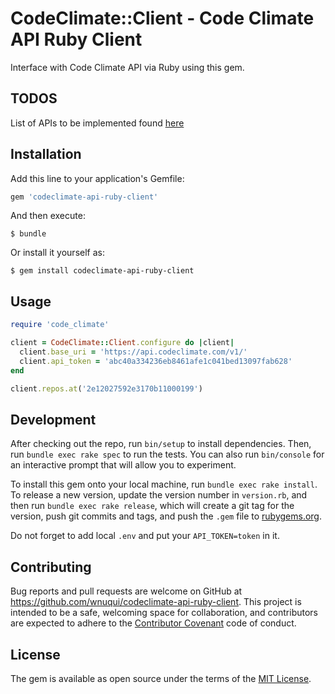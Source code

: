# CodeClimate::Client - Code Climate API Ruby Client

Interface with Code Climate API via Ruby using this gem.

## TODOS

List of APIs to be implemented found [here](TODO.md)

## Installation

Add this line to your application's Gemfile:

```ruby
gem 'codeclimate-api-ruby-client'
```

And then execute:

    $ bundle

Or install it yourself as:

    $ gem install codeclimate-api-ruby-client

## Usage

```ruby
require 'code_climate'

client = CodeClimate::Client.configure do |client|
  client.base_uri = 'https://api.codeclimate.com/v1/'
  client.api_token = 'abc40a334236eb8461afe1c041bed13097fab628'
end

client.repos.at('2e12027592e3170b11000199')
```

## Development

After checking out the repo, run `bin/setup` to install dependencies. Then, run `bundle exec rake spec` to run the tests. You can also run `bin/console` for an interactive prompt that will allow you to experiment.

To install this gem onto your local machine, run `bundle exec rake install`. To release a new version, update the version number in `version.rb`, and then run `bundle exec rake release`, which will create a git tag for the version, push git commits and tags, and push the `.gem` file to [rubygems.org](https://rubygems.org).

Do not forget to add local `.env` and put your `API_TOKEN=token` in it.

## Contributing

Bug reports and pull requests are welcome on GitHub at https://github.com/wnuqui/codeclimate-api-ruby-client. This project is intended to be a safe, welcoming space for collaboration, and contributors are expected to adhere to the [Contributor Covenant](http://contributor-covenant.org) code of conduct.


## License

The gem is available as open source under the terms of the [MIT License](http://opensource.org/licenses/MIT).
